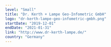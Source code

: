 ```yaml
---
level: "Small"
title: "Dr. Kerth + Lampe Geo-Infometric GmbH"
logo: "dr-kerth-lampe-geo-infometric-gmbh.png"
startDate: "2019-12-01"
endDate: "2021-01-31"
link: "http://www.dr-kerth-lampe.de/"
country: "Germany"
---
```

